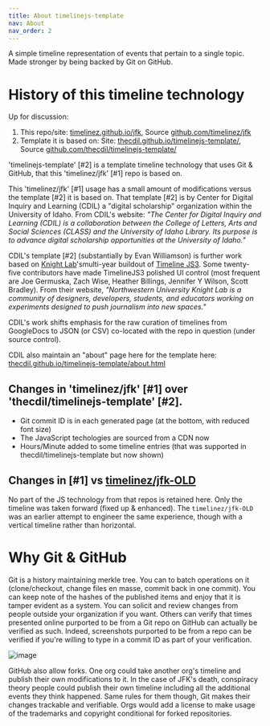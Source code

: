 ```yaml
---
title: About timelinejs-template
nav: About
nav_order: 2
---
```


A simple timeline representation of events that pertain to a single topic. Made stronger by being backed by Git on GitHub.

# History of this timeline technology

Up for discussion:

1. This repo/site: [timelinez.github.io/jfk](https://timelinez.github.io/jfk/), Source [github.com/timelinez/jfk](https://github.com/timelinez/jfk/)
2. Template it is based on: Site: [thecdil.github.io/timelinejs-template/](https://thecdil.github.io/timelinejs-template/), Source [github.com/thecdil/timelinejs-template/](https://github.com/thecdil/timelinejs-template/) 

'timelinejs-template' [#2] is a template timeline technology that uses Git & GitHub, that this 'timelinez/jfk' [#1] repo is based on.

This 'timelinez/jfk' [#1] usage has a small amount of modifications versus the template [#2] it is based on. That template [#2] is by Center for Digital Inquiry and Learning (CDIL) a "digital scholarship" organization within the University of Idaho. From CDIL's website: *"The Center for Digital Inquiry and Learning (CDIL) is a collaboration between the College of Letters, Arts and Social Sciences (CLASS) and the University of Idaho Library. Its purpose is to advance digital scholarship opportunities at the University of Idaho."*

CDIL's template [#2] (substantially by Evan Williamson) is further work based on [Knight Lab](https://knightlab.northwestern.edu/)'smulti-year buildout of [Timeline JS3](https://github.com/NUKnightLab/TimelineJS3). Some twenty-five contributors have made TimelineJS3 polished UI control (most frequent are Joe Germuska, Zach Wise, Heather Billings, Jennifer Y Wilson, Scott Bradley). From their website, *"Northwestern University Knight Lab is a community of designers, developers, students, and educators working on experiments designed to push journalism into new spaces."*

CDIL's work shifts emphasis for the raw curation of timelines from GoogleDocs to JSON (or CSV) co-located with the repo in question (under source control).

CDIL also maintain an "about" page here for the template here: [thecdil.github.io/timelinejs-template/about.html](https://thecdil.github.io/timelinejs-template/about.html)

## Changes in 'timelinez/jfk' [#1] over 'thecdil/timelinejs-template' [#2]. 

* Git commit ID is in each generated page (at the bottom, with reduced font size)
* The JavaScript techologies are sourced from a CDN now
* Hours/Minute added to some timeline entries (that was supported in thecdil/timelinejs-template but now shown)

## Changes in [#1] vs [timelinez/jfk-OLD](https://github.com/timelinez/jfk-OLD)

No part of the JS technology from that repos is retained here. Only the timeline was taken forward (fixed up & enhanced). The `timelinez/jfk-OLD` was an earlier attempt to engineer the same experience, though with a vertical timeline rather than horizontal.

# Why Git & GitHub

Git is a history maintaining merkle tree. You can to batch operations on it (clone/checkout, change files en masse, commit back in one commit). You can keep note of the hashes of the published items and enjoy that it is tamper evident as a system. You can solicit and review changes from people outside your organization if you want. Others can verify that times presented online purported to be from a Git repo on GitHub can actually be verified as such. Indeed, screenshots purported to be from a repo can be verified if you're willing to type in a commit ID as part of your verification.

![image](https://user-images.githubusercontent.com/82182/100537959-a26a0280-3224-11eb-83a9-046c52b8bf62.png)
 
 GitHub also allow forks. One org could take another org's timeline and publish their own modifications to it. In the case of JFK's death, conspiracy theory people could publish their own timeline including all the additional events they think happened. Same rules for them though, Git makes their changes trackable and verifiable.  Orgs would add a license to make usage of the trademarks and copyright conditional for forked repositories.
